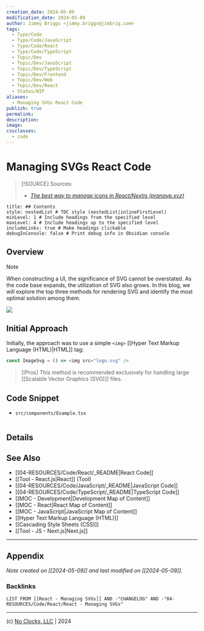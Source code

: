 ```yaml
---
creation_date: 2024-05-09
modification_date: 2024-05-09
author: Jimmy Briggs <jimmy.briggs@jimbrig.com>
tags:
  - Type/Code
  - Type/Code/JavaScript
  - Type/Code/React
  - Type/Code/TypeScript
  - Topic/Dev
  - Topic/Dev/JavaScript
  - Topic/Dev/TypeScript
  - Topic/Dev/Frontend
  - Topic/Dev/Web
  - Topic/Dev/React
  - Status/WIP
aliases:
  - Managing SVGs React Code
publish: true
permalink:
description:
image:
cssclasses:
  - code
---
```


# Managing SVGs React Code

> [!SOURCE] Sources:
> - *[The best way to manage icons in React/Nextjs (pranavp.xyz)](https://pranavp.xyz/blog/the-best-way-to-manage-icons-in-react-js)*

```table-of-contents
title: ## Contents 
style: nestedList # TOC style (nestedList|inlineFirstLevel)
minLevel: 1 # Include headings from the specified level
maxLevel: 4 # Include headings up to the specified level
includeLinks: true # Make headings clickable
debugInConsole: false # Print debug info in Obsidian console
```

## Overview

> [!NOTE]
> When constructing a UI, the significance of SVG cannot be overstated. As the code base expands, the utilization of SVG also grows. In this blog, we will explore the top three methods for rendering SVG and identify the most optimal solution among them.

![](https://i.imgur.com/3KGUeRE.png)


## Initial Approach

Initially, the approach was to use a simple `<img>` [[Hyper Text Markup Language (HTML)|HTML]] tag:

```typescript
const ImageSvg = () => <img src="logo.svg" />
```

> [!Pros]
> This method is recommended exclusively for handling large [[Scalable Vector Graphics (SVG)]] files.




## Code Snippet

- `src/components/Example.tsx`

```typescript

```

## Details



## See Also

- [[04-RESOURCES/Code/React/_README|React Code]]
- [[Tool - React.js|React]] (Tool)
- [[04-RESOURCES/Code/JavaScript/_README|JavaScript Code]]
- [[04-RESOURCES/Code/TypeScript/_README|TypeScript Code]]
- [[MOC - Development|Development Map of Content]]
- [[MOC - React|React Map of Content]]
- [[MOC - JavaScript|JavaScript Map of Content]]
- [[Hyper Text Markup Language (HTML)]]
- [[Cascading Style Sheets (CSS)]]
- [[Tool - JS - Next.js|Next.js]]


***

## Appendix

*Note created on [[2024-05-09]] and last modified on [[2024-05-09]].*

### Backlinks

```dataview
LIST FROM [[React - Managing SVGs]] AND -"CHANGELOG" AND -"04-RESOURCES/Code/React/React - Managing SVGs"
```

***

(c) [No Clocks, LLC](https://github.com/noclocks) | 2024
